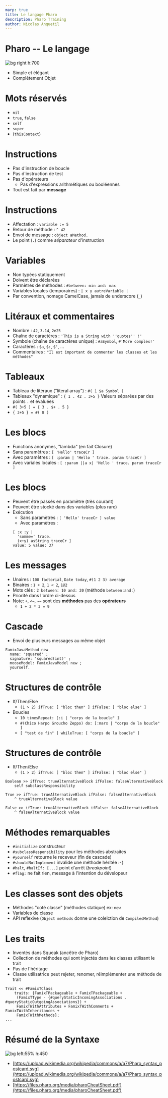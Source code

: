 ```yaml
---
marp: true
title: Le langage Pharo
description: Pharo Training
author: Nicolas Anquetil
---
```

<!-- headingDivider: 1 -->
<!-- paginate: true -->
<!-- footer: "Pharo -- Le langage" -->

# Pharo -- Le langage

![bg right h:700](./Images/pharoSyntax.png)

- Simple et élégant
- Complètement Objet

# Mots réservés

- `nil`
- `true`, `false`
- `self`
- `super`
- (`thisContext`)

# Instructions

- Pas d'instruction de boucle
- Pas d'instruction de test
- Pas d'opérateurs
  - Pas d'expressions arithmétiques ou booléennes
- Tout est fait par **message**

# Instructions

- Affectation : `variable := 5`
- Retour de  méthode : `^ 42`
- Envoi de message : `object aMethod.`
- Le point (`.`) comme *séparateur* d'instruction

# Variables

- Non typées statiquement
- Doivent être déclarées
- Parmètres de méthodes : `#between: min and: max`
- Variables locales (temporaires) : `| x y autreVariable |`
- Par convention, nomage CamelCase, jamais de underscore (`_`)

# Litéraux et commentaires

- Nombre : `42`, `3.14`, `2e25`
- Chaîne de caractères : `'This is a String with ''quotes'' !'`
- Symbole (chaîne de caractères unique) : `#aSymbol`, `#'More complex!'`
- Caractères : `$a`, `$:`, `$'`, ...
- Commentaires : `"Il est important de commenter les classes et les méthodes"`


# Tableaux

- Tableau de litéraux ("literal array") : `#( 1 $a Symbol )`
- Tableaux "dynamique" : `{ 1 . 42 . 3+5 }`
Valeurs séparées par des points `.` et évaluées
- `#( 3+5 ) = { 3 . $+ . 5 }`
- `{ 3+5 } = #( 8 )`

# Les blocs

- Functions anonymes, "lambda" (en fait Closure)
- Sans paramètres : `[ 'Hello' traceCr ]`
- Avec paramètres : `[ :param | 'Hello ' trace. param traceCr ]`
- Avec variales locales : `[ :param ||a x| 'Hello ' trace. param traceCr ]`

# Les blocs

- Peuvent être passés en paramètre (très courant)
- Peuvent être stocké dans des variables (plus rare)
- Exécution
  - Sans paramètres : `[ 'Hello' traceCr ] value`
  - Avec paramètres :
  ```
  [ :x :y |
    'somme=' trace.
    (x+y) asString traceCr ]
  value: 5 value: 37
  ```

# Les messages

- Unaires : `100 factorial`, `Date today`, `#(1 2 3) average`
- Binaires : `1 + 2`, `1 < 2`, `1@2`
- Mots clés : `2 between: 10 and: 20` (méthode `between:and:`)
- Priorité dans l'ordre ci-dessus
- Note: `+`, `<=`, `~=` sont des **méthodes** pas des **opérateurs**
  - `1 + 2 * 3 = 9`

# Cascade

- Envoi de plusieurs messages au même objet
```St
FamixJavaMethod new
  name: 'squared' ;
  signature: 'squared(int)' ;
  mooseModel: FamixJavaModel new ;
  yourself.
```

# Structures de contrôle

- If/Then/Else 
  - `(1 > 2) ifTrue: [ "bloc then" ] ifFalse: [ "bloc else" ]`
- Boucles
  - `10 timesRepeat: [:i | "corps de la boucle" ]`
  - `#(Chico Harpo Groucho Zeppo) do: [:marx | "corps de la boucle" ]`
  - `[ "test de fin" ] whileTrue: [ "corps de la boucle" ]`

# Structures de contrôle

- If/Then/Else 
  - `(1 > 2) ifTrue: [ "bloc then" ] ifFalse: [ "bloc else" ]`

```St
Boolean >> ifTrue: trueAlternativeBlock ifFalse: falseAlternativeBlock
	self subclassResponsibility
```
```St
True >> ifTrue: trueAlternativeBlock ifFalse: falseAlternativeBlock
	^ trueAlternativeBlock value
```
```St
False >> ifTrue: trueAlternativeBlock ifFalse: falseAlternativeBlock 
	^ falseAlternativeBlock value
```

# Méthodes remarquables

- `#initialize` constructeur 
- `#subclassResponsibility` pour les méthodes abstraites
- `#yourself` retourne le receveur (fin de cascade)
- `#shouldNotImplement` invalide une méthode héritée :-(
-  `#halt`, `#haltIf: [...]` point d'arrêt (*breakpoint*)
- `#flag:` ne fait rien, message à l'intention du dévelopeur

# Les classes sont des objets

- Méthodes "coté classe" (méthodes statique) ex: `new`
- Variables de classe
- API reflexive (`Object methods` donne une colelction de `CompiledMethod`)

# Les traits

- Inventés dans Squeak (ancêtre de Pharo)
- Collection de méthodes qui sont injectés dans les classes utilisant le trait
- Pas de l'héritage
- Classe utilisatrice peut rejeter, renomer, réimplémenter une méthode de trait
```St
Trait << #FamixTClass
	traits: {FamixTPackageable + FamixTPackageable +
     (FamixTType - {#queryStaticIncomingAssociations . #queryStaticOutgoingAssociations}) +
     FamixTWithAttributes + FamixTWithComments + FamixTWithInheritances +
     FamixTWithMethods};
...
  ```

# Résumé de la Syntaxe

![bg left:55% h:450](https://upload.wikimedia.org/wikipedia/commons/a/a7/Pharo_syntax_postcard.svg)

- [https://upload.wikimedia.org/wikipedia/commons/a/a7/Pharo_syntax_postcard.svg](https://upload.wikimedia.org/wikipedia/commons/a/a7/Pharo_syntax_postcard.svg)
- [https://files.pharo.org/media/pharoCheatSheet.pdf](https://files.pharo.org/media/pharoCheatSheet.pdf)